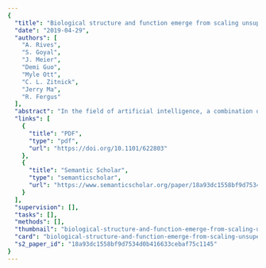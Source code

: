 ```yaml
---
{
  "title": "Biological structure and function emerge from scaling unsupervised learning to 250 million protein sequences",
  "date": "2019-04-29",
  "authors": [
    "A. Rives",
    "S. Goyal",
    "J. Meier",
    "Demi Guo",
    "Myle Ott",
    "C. L. Zitnick",
    "Jerry Ma",
    "R. Fergus"
  ],
  "abstract": "In the field of artificial intelligence, a combination of scale in data and model capacity enabled by unsupervised learning has led to major advances in representation learning and statistical generation. In the life sciences, the anticipated growth of sequencing promises unprecedented data on natural sequence diversity. Evolutionary-scale language modeling is a logical step toward predictive and generative artificial intelligence for biology. To this end we use unsupervised learning to train a deep contextual language model on 86 billion amino acids across 250 million protein sequences spanning evolutionary diversity. The resulting model contains information about biological properties in its representations. The representations are learned from sequence data alone; no information about the properties of the sequences is given through supervision or domain-specific features. The learned representation space has a multi-scale organization reflecting structure from the level of biochemical properties of amino acids to remote homology of proteins. Information about secondary and tertiary structure is encoded in the representations and can be identified by linear projections. Representation learning produces features that generalize across a range of applications, enabling state-of-the-art supervised prediction of mutational effect and secondary structure, and improving state-of-the-art features for long-range contact prediction.",
  "links": [
    {
      "title": "PDF",
      "type": "pdf",
      "url": "https://doi.org/10.1101/622803"
    },
    {
      "title": "Semantic Scholar",
      "type": "semanticscholar",
      "url": "https://www.semanticscholar.org/paper/18a93dc1558bf9d7534d0b416633cebaf75c1145"
    }
  ],
  "supervision": [],
  "tasks": [],
  "methods": [],
  "thumbnail": "biological-structure-and-function-emerge-from-scaling-unsupervised-learning-to-250-million-protein-sequences-thumb.jpg",
  "card": "biological-structure-and-function-emerge-from-scaling-unsupervised-learning-to-250-million-protein-sequences-card.jpg",
  "s2_paper_id": "18a93dc1558bf9d7534d0b416633cebaf75c1145"
}
---
```


